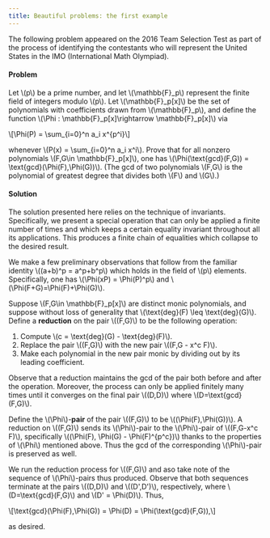 ```yaml
---
title: Beautiful problems: the first example
---
```


The following problem appeared on the 2016 Team Selection Test as part of the process of identifying the contestants who will represent the United States in the IMO (International Math Olympiad).

#### Problem

Let \\(p\\) be a prime number, and let \\(\\mathbb{F}_p\\) represent the finite field of integers modulo \\(p\\). Let \\(\\mathbb{F}_p[x]\\) be the set of polynomials with coefficients drawn from \\(\\mathbb{F}_p\\), and define the function \\(\\Phi : \\mathbb{F}_p[x]\\rightarrow \\mathbb{F}_p[x]\\) via


\\[\\Phi(P) = \\sum_{i=0}^n a_i x\^{p^i}\\]

whenever \\(P(x) = \\sum_{i=0}^n a_i x^i\\). Prove that for all nonzero polynomials \\(F,G\\in \\mathbb{F}_p[x]\\), one has \\(\\Phi(\\text{gcd}(F,G)) = \\text{gcd}(\\Phi(F),\\Phi(G))\\). (The gcd of two polynomials \\(F,G\\) is the polynomial of greatest degree that divides both \\(F\\) and \\(G\\).)

#### Solution

The solution presented here relies on the technique of invariants. Specifically, we present a special operation that can only be applied a finite number of times and which keeps a certain equality invariant throughout all its applications. This produces a finite chain of equalities which collapse to the desired result.

We make a few preliminary observations that follow from the familiar identity \\((a+b)\^p = a^p+b\^p\\) which holds in the field of \\(p\\) elements. Specifically, one has \\(\\Phi(xP) = \\Phi(P)\^p\\) and \\(\\Phi(F+G)=\\Phi(F)+\\Phi(G)\\).

Suppose \\(F,G\\in \\mathbb{F}_p[x]\\) are distinct monic polynomials, and suppose without loss of generality that \\(\\text{deg}(F) \\leq \\text{deg}(G)\\). Define a **reduction** on the pair \\((F,G)\\) to be the following operation:

1. Compute \\(c = \\text{deg}(G) - \\text{deg}(F)\\).
2. Replace the pair \\((F,G)\\) with the new pair \\((F,G - x^c F)\\).
3. Make each polynomial in the new pair monic by dividing out by its leading coefficient.

Observe that a reduction maintains the gcd of the pair both before and after the operation. Moreover, the process can only be applied finitely many times until it converges on the final pair \\((D,D)\\) where \\(D=\\text{gcd}(F,G)\\).

Define the \\(\\Phi\\)-**pair** of the pair \\((F,G)\\) to be \\((\\Phi(F),\\Phi(G))\\). A reduction on \\((F,G)\\) sends its \\(\\Phi\\)-pair to the \\(\\Phi\\)-pair of \\((F,G-x^c F)\\), specifically \\((\\Phi(F), \\Phi(G) - \\Phi(F)\^{p^c})\\) thanks to the properties of \\(\\Phi\\) mentioned above. Thus the gcd of the corresponding \\(\\Phi\\)-pair is preserved as well.

We run the reduction process for \\((F,G)\\) and aso take note of the sequence of \\(\\Phi\\)-pairs thus produced. Observe that both sequences terminate at the pairs \\((D,D)\\) and \\((D',D')\\), respectively, where \\(D=\\text{gcd}(F,G)\\) and \\(D' = \\Phi(D)\\). Thus, 

\\[\\text{gcd}(\\Phi(F),\\Phi(G)) = \\Phi(D) = \\Phi(\\text{gcd}(F,G)),\\]

as desired.

